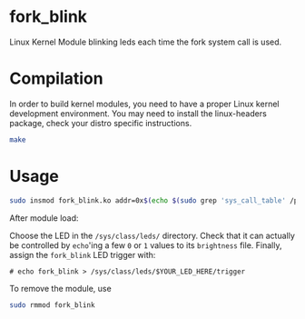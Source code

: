 # fork_blink
Linux Kernel Module blinking leds each time the fork system call is used.

# Compilation

In order to build kernel modules, you need to have a proper Linux kernel development environment.
You may need to install the linux-headers package, check your distro specific instructions.

```bash
make
```

# Usage
```bash
sudo insmod fork_blink.ko addr=0x$(echo $(sudo grep 'sys_call_table' /proc/kallsyms | cut -d' ' -f1) | cut -d' ' -f1)
```

After module load:

Choose the LED in the `/sys/class/leds/` directory. Check that it can actually
be controlled by `echo`'ing a few `0` or `1` values to its `brightness` file.
Finally, assign the `fork_blink` LED trigger with:
```
# echo fork_blink > /sys/class/leds/$YOUR_LED_HERE/trigger
```

To remove the module, use
```bash
sudo rmmod fork_blink
```
